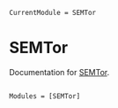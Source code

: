```@meta
CurrentModule = SEMTor
```

# SEMTor

Documentation for [SEMTor](https://github.com/SteffenPL/SEMTor.jl).

```@index
```

```@autodocs
Modules = [SEMTor]
```
